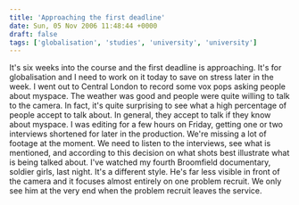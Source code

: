 ```yaml
---
title: 'Approaching the first deadline'
date: Sun, 05 Nov 2006 11:48:44 +0000
draft: false
tags: ['globalisation', 'studies', 'university', 'university']
---
```


It's six weeks into the course and the first deadline is approaching. It's for globalisation and I need to work on it today to save on stress later in the week. I went out to Central London to record some vox pops asking people about myspace. The weather was good and people were quite willing to talk to the camera. In fact, it's quite surprising to see what a high percentage of people accept to talk about. In general, they accept to talk if they know about myspace. I was editing for a few hours on Friday, getting one or two interviews shortened for later in the production. We're missing a lot of footage at the moment. We need to listen to the interviews, see what is mentioned, and according to this decision on what shots best illustrate what is being talked about. I've watched my fourth Broomfield documentary, soldier girls, last night. It's a different style. He's far less visible in front of the camera and it focuses almost entirely on one problem recruit. We only see him at the very end when the problem recruit leaves the service.